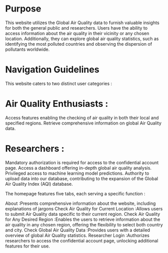 # Purpose
This website utilizes the Global Air Quality data to furnish valuable insights for both the general public and researchers. Users have the ability to access information about the air quality in their vicinity or any chosen location. Additionally, they can explore global air quality statistics, such as identifying the most polluted countries and observing the dispersion of pollutants worldwide.

# Navigation Guidelines
This website caters to two distinct user categories :

# Air Quality Enthusiasts :

Access features enabling the checking of air quality in both their local and specified regions.
Retrieve comprehensive information on global Air Quality data.

# Researchers :

Mandatory authorization is required for access to the confidential account page.
Access a dashboard offering in-depth global air quality analysis.
Privileged access to machine learning model predictions.
Authority to upload data into our database, contributing to the expansion of the Global Air Quality Index (AQI) database.

The homepage features five tabs, each serving a specific function :

About :Presents comprehensive information about the website, including explanations of jargons
Check Air Quality for Current Location :Allows users to submit Air Quality data specific to their current region.
Check Air Quality for Any Desired Region :Enables the users to retrieve information about the air quality in any chosen region, offering the flexibility to select both country and city.
Check Global Air Quality Data :Provides users with a detailed overview of global Air Quality statistics.
Researcher Login :Authorizes researchers to access the confidential account page, unlocking additional features for their use.
